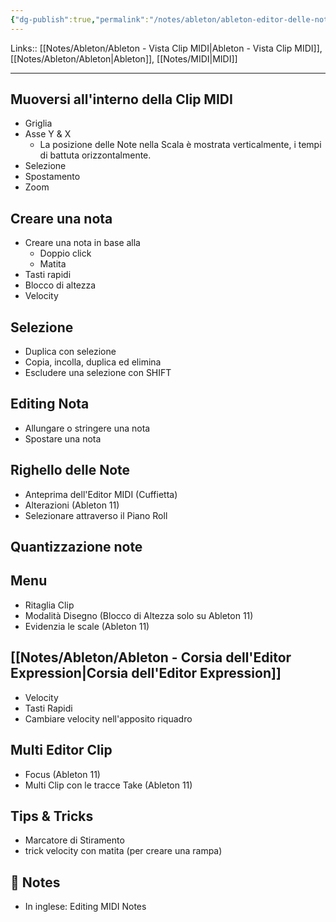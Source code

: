 ```yaml
---
{"dg-publish":true,"permalink":"/notes/ableton/ableton-editor-delle-note-midi/","tags":["type/note"]}
---
```


Links:: [[Notes/Ableton/Ableton - Vista Clip MIDI\|Ableton - Vista Clip MIDI]], [[Notes/Ableton/Ableton\|Ableton]], [[Notes/MIDI\|MIDI]]

---
## Muoversi all'interno della Clip MIDI

- Griglia
- Asse Y & X
	- La posizione delle Note nella Scala è mostrata verticalmente, i tempi di battuta orizzontalmente.
- Selezione
- Spostamento
- Zoom

## Creare una nota

- Creare una nota in base alla
	- Doppio click
	- Matita
- Tasti rapidi
- Blocco di altezza
- Velocity

## Selezione

- Duplica con selezione
- Copia, incolla, duplica ed elimina
- Escludere una selezione con SHIFT

## Editing Nota

- Allungare o stringere una nota
- Spostare una nota

## Righello delle Note

- Anteprima dell'Editor MIDI (Cuffietta)
- Alterazioni (Ableton 11)
- Selezionare attraverso il Piano Roll

## Quantizzazione note


## Menu

- Ritaglia Clip
- Modalità Disegno (Blocco di Altezza solo su Ableton 11)
- Evidenzia le scale (Ableton 11)

## [[Notes/Ableton/Ableton - Corsia dell'Editor Expression\|Corsia dell'Editor Expression]]

- Velocity
- Tasti Rapidi
- Cambiare velocity nell'apposito riquadro

## Multi Editor Clip

- Focus (Ableton 11)
- Multi Clip con le tracce Take (Ableton 11)

## Tips & Tricks

- Marcatore di Stiramento
- trick velocity con matita (per creare una rampa)


## 📝 Notes

- In inglese: Editing MIDI Notes